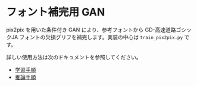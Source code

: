 # フォント補完用 GAN

pix2pix を用いた条件付き GAN により、参考フォントから GD-高速道路ゴシックJA フォントの欠損グリフを補完します。実装の中心は `train_pix2pix.py` です。

詳しい使用方法は次のドキュメントを参照してください。

* [学習手順](usage/training.md)
* [推論手順](usage/inference.md)

